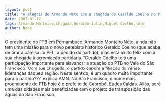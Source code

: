 ```yaml
---
layout: post
title: "A alegria de Armando Neto com a chegada de Geraldo Coelho no PTB"
date: 2007-01-17
tags: Armando Monteiro,chegada,Geraldo Julio,Miguel Coelho,neto
author: None
---
```

O presidente do PTB em Pernambuco, Armando Monteiro Neto, ainda não tem uma missão para o novo petebista histórico Geraldo Coelho (que acaba de tirar a camisa do PFL, a pedido do partido), mas está muito feliz com a sua chegada à agremiação partidária.
“Geraldo Coelho terá uma participação importante para alavancar a atuação do PTB no Vale do São Francisco. Com sua chegada, o partido espera a filiação de várias lideranças daquela região. Neste sentido, é um quadro muito importante para o partido???, explica AMN.
No São Francisco, o nome mais proeminente do PTB hoje é o prefeito de Cabrobó, Eudes Caldas. Aliás, será uma das cidades mais beneficiadas com o projeto de transposição das águas do São Francisco. 